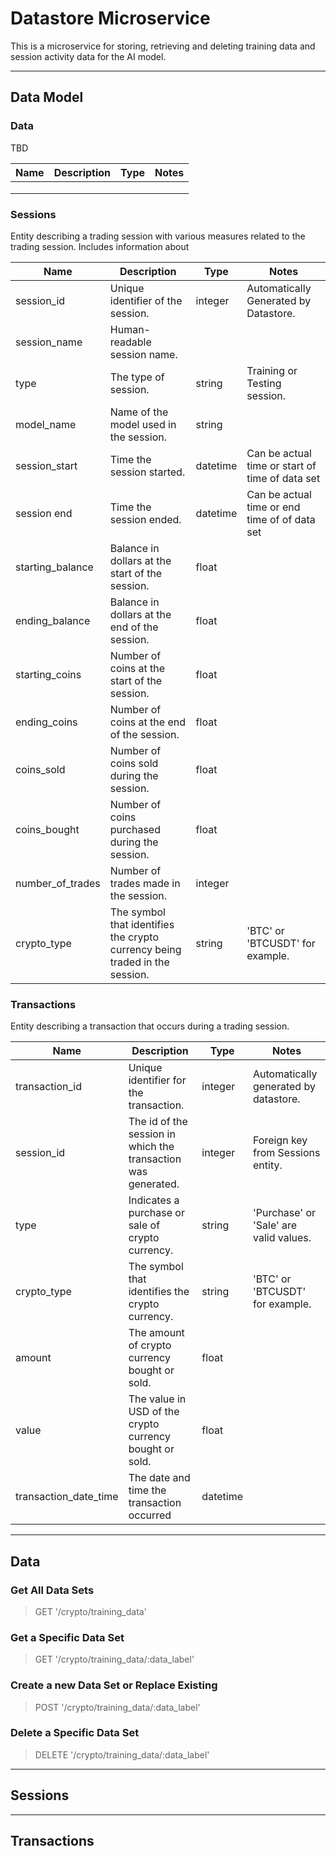 # Datastore Microservice

This is a microservice for storing, retrieving and deleting training data and session activity data for the AI model.

---

## Data Model

### Data

TBD

| Name | Description | Type | Notes |
|------|-------------|------|-------|
|      |             |      |       |
|      |             |      |       |
|      |             |      |       |


### Sessions

Entity describing a trading session with various measures related to the trading session. Includes information about

| Name             | Description                                                                 | Type     | Notes                                           |
|------------------|-----------------------------------------------------------------------------|----------|-------------------------------------------------|
| session_id       | Unique identifier of the session.                                           | integer  | Automatically Generated by Datastore.           |
| session_name     | Human-readable session name.                                                |          |                                                 |
| type             | The type of session.                                                        | string   | Training or Testing session.                    |
| model_name       | Name of the model used in the session.                                      | string   |                                                 |
| session_start    | Time the session started.                                                   | datetime | Can be actual time or start of time of data set |
| session end      | Time the session ended.                                                     | datetime | Can be actual time or end time of of data set   |
| starting_balance | Balance in dollars at the start of the session.                             | float    |                                                 |
| ending_balance   | Balance in dollars at the end of the session.                               | float    |                                                 |
| starting_coins   | Number of coins at the start of the session.                                | float    |                                                 |
| ending_coins     | Number of coins at the end of the session.                                  | float    |                                                 |
| coins_sold       | Number of coins sold during the session.                                    | float    |                                                 |
| coins_bought     | Number of coins purchased during the session.                               | float    |                                                 |
| number_of_trades | Number of trades made in the session.                                       | integer  |                                                 |
| crypto_type      | The symbol that identifies the crypto currency being traded in the session. | string   | 'BTC' or 'BTCUSDT' for example.                 |


### Transactions

Entity describing a transaction that occurs during a trading session.

| Name                  | Description                                                   | Type     | Notes                                  |
|-----------------------|---------------------------------------------------------------|----------|----------------------------------------|
| transaction_id        | Unique identifier for the transaction.                        | integer  | Automatically generated by datastore.  |
| session_id            | The id of the session in which the transaction was generated. | integer  | Foreign key from Sessions entity.      |
| type                  | Indicates a purchase or sale of crypto currency.              | string   | 'Purchase' or 'Sale' are valid values. |
| crypto_type           | The symbol that identifies the crypto currency.               | string   | 'BTC' or 'BTCUSDT' for example.        |
| amount                | The amount of crypto currency bought or sold.                 | float    |                                        |
| value                 | The value in USD of the crypto currency bought or sold.       | float    |                                        |
| transaction_date_time | The date and time the transaction occurred                    | datetime |                                        |

---

## Data

### Get All Data Sets

> GET '/crypto/training_data'

### Get a Specific Data Set

> GET '/crypto/training_data/:data_label'

### Create a new Data Set or Replace Existing

> POST '/crypto/training_data/:data_label'

### Delete a Specific Data Set

> DELETE '/crypto/training_data/:data_label'

---

## Sessions

---

## Transactions